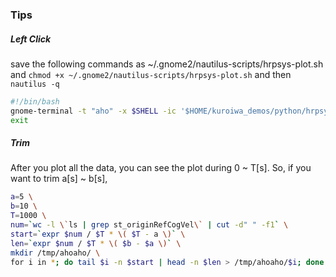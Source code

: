 ### Tips

##### Left Click

save the following commands as ~/.gnome2/nautilus-scripts/hrpsys-plot.sh and ``chmod +x ~/.gnome2/nautilus-scripts/hrpsys-plot.sh`` and then ``nautilus -q``

```bash
#!/bin/bash
gnome-terminal -t "aho" -x $SHELL -ic '$HOME/kuroiwa_demos/python/hrpsys-plot/datalogger-plotter-with-pyqtgraph.py -f ${NAUTILUS_SCRIPT_SELECTED_FILE_PATHS%.*} --conf $(zenity --file-selection --filename="$HOME/kuroiwa_demos/python/hrpsys-plot/config/default.yaml" --file-filter=*.yaml)'
exit
```

##### Trim

After you plot all the data, you can see the plot during 0 ~ T[s].
So, if you want to trim a[s] ~ b[s],

```bash
a=5 \
b=10 \
T=1000 \
num=`wc -l \`ls | grep st_originRefCogVel\` | cut -d" " -f1` \
start=`expr $num / $T * \( $T - a \)` \
len=`expr $num / $T * \( $b - $a \)` \
mkdir /tmp/ahoaho/ \
for i in *; do tail $i -n $start | head -n $len > /tmp/ahoaho/$i; done
```
